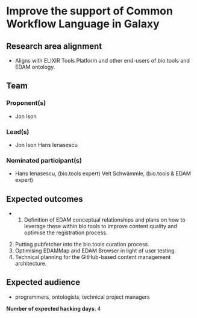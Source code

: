 # Improve the support of Common Workflow Language in Galaxy

## Research area alignment

- Aligns with ELIXIR Tools Platform and other end-users of bio.tools and EDAM ontology.

## Team

### Proponent(s)

- Jon Ison

### Lead(s)

- Jon Ison
 Hans Ienasescu

### Nominated participant(s)

- Hans Ienasescu, (bio.tools expert)
 Veit Schwämmle, (bio.tools & EDAM expert)

## Expected outcomes

- 1. Definition of EDAM conceptual relationships and plans on how to leverage these within bio.tools to improve content quality and optimise the registration process.
 2. Putting pubfetcher into the bio.tools curation process.
 3. Optimising EDAMMap and EDAM Browser in light of user testing.
 4. Technical planning for the GitHub-based content management architecture.

## Expected audience

- programmers, ontologists, technical project managers

**Number of expected hacking days**: 4

